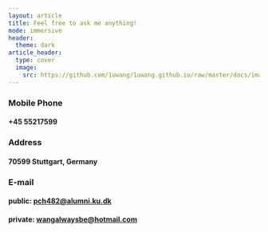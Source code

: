 ```yaml
---
layout: article
title: Feel free to ask me anything!
mode: immersive
header:
  theme: dark
article_header:
  type: cover
  image:
    src: https://github.com/1uwang/1uwang.github.io/raw/master/docs/images/image1.jpg
---
```


### Mobile Phone
#### +45 55217599
### Address
#### 70599 Stuttgart, Germany
### E-mail
#### public: pch482@alumni.ku.dk    
#### private: wangalwaysbe@hotmail.com
